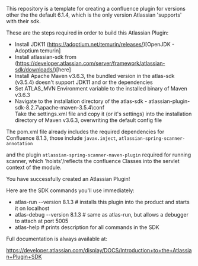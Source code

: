 This repository is a template for creating a confluence plugin for versions other the the default 6.1.4,
which is the only version Atlassian 'supports' with their sdk.


These are the steps required in order to build this Atlassian Plugin:

* Install JDK11 (https://adoptium.net/temurin/releases/)[OpenJDK - Adoptium temurin]
* Install atlassian-sdk from (https://developer.atlassian.com/server/framework/atlassian-sdk/downloads/)[here]
* Install Apache Maven v3.6.3, the bundled version in the atlas-sdk (v3.5.4) doesn't support JDK11 and or the dependencies
* Set ATLAS_MVN Environment variable to the installed binary of Maven v3.6.3
* Navigate to the installation directory of the atlas-sdk - atlassian-plugin-sdk-8.2.7\apache-maven-3.5.4\conf\
  Take the settings.xml file and copy it (or it's settings) into the installation directory of Maven v3.6.3, overwriting the default config file

The pom.xml file already includes the required dependencies for Confluence 8.1.3,
those include `javax.inject`, `atlassian-spring-scanner-annotation`

and the plugin `atlassian-spring-scanner-maven-plugin` required for running scanner, which 'hoists'/reflects the confluence Classes
into the servlet context of the module.

You have successfully created an Atlassian Plugin!

Here are the SDK commands you'll use immediately:

* atlas-run   --version 8.1.3  # installs this plugin into the product and starts it on localhost
* atlas-debug --version 8.1.3  # same as atlas-run, but allows a debugger to attach at port 5005
* atlas-help  # prints description for all commands in the SDK

Full documentation is always available at:

https://developer.atlassian.com/display/DOCS/Introduction+to+the+Atlassian+Plugin+SDK
